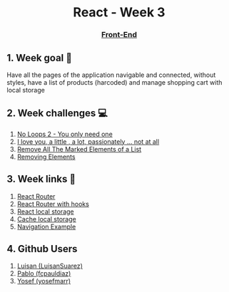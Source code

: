 <h1 align="center">React - Week 3</h1>
<h3 align="center"><a href="https://www.techopedia.com/definition/29569/front-end-developer" target="_blank">Front-End</a></h3>

## 1. Week goal 🏁
<p>Have all the pages of the application navigable and connected, without styles, have a list of products (harcoded) and manage shopping cart with local storage</p>

## 2. Week challenges 💻
1. [No Loops 2 - You only need one](https://www.codewars.com/kata/57cc40b2f8392dbf2a0003ce/train/javascript)
2. [I love you, a little , a lot, passionately ... not at all](https://www.codewars.com/kata/57f24e6a18e9fad8eb000296)
3. [Remove All The Marked Elements of a List](https://www.codewars.com/kata/563089b9b7be03472d00002b)
4. [Removing Elements](https://www.codewars.com/kata/5769b3802ae6f8e4890009d2)

## 3. Week links 🔗
1. [React Router](https://www.youtube.com/watch?v=Law7wfdg_ls)
2. [React Router with hooks](https://www.youtube.com/watch?v=CZeulkp1ClA)
3. [React local storage](https://www.youtube.com/watch?v=kQKs7o-X0zc)
4. [Cache local storage](https://www.youtube.com/watch?v=cF2lQ_gZeA8&list=PLC3y8-rFHvwisvxhZ135pogtX7_Oe3Q3A)
5. [Navigation Example](https://github.com/yosefmarr/simpleNavigationExample)

## 4. Github Users
1. [Luisan (LuisanSuarez)](https://github.com/LuisanSuarez)
2. [Pablo (fcpauldiaz)](https://github.com/fcpauldiaz)
3. [Yosef (yosefmarr)](https://github.com/yosefmarr)